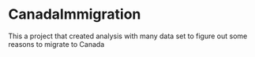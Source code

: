 # CanadaImmigration
This a project that created analysis with many data set to figure out some reasons to migrate to Canada
